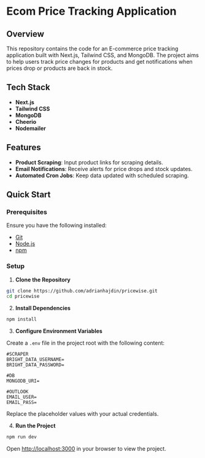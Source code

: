 # Ecom Price Tracking Application

## Overview

This repository contains the code for an E-commerce price tracking application built with Next.js, Tailwind CSS, and MongoDB. The project aims to help users track price changes for products and get notifications when prices drop or products are back in stock.

## Tech Stack

- **Next.js**
- **Tailwind CSS**
- **MongoDB**
- **Cheerio**
- **Nodemailer**

## Features

- **Product Scraping**: Input product links for scraping details.
- **Email Notifications**: Receive alerts for price drops and stock updates.
- **Automated Cron Jobs**: Keep data updated with scheduled scraping.

## Quick Start

### Prerequisites

Ensure you have the following installed:

- [Git](https://git-scm.com/)
- [Node.js](https://nodejs.org/en)
- [npm](https://www.npmjs.com/)

### Setup

1. **Clone the Repository**

```bash
git clone https://github.com/adrianhajdin/pricewise.git
cd pricewise
```

2. **Install Dependencies**

```bash
npm install
```

3. **Configure Environment Variables**

Create a `.env` file in the project root with the following content:

```env
#SCRAPER
BRIGHT_DATA_USERNAME=
BRIGHT_DATA_PASSWORD=

#DB
MONGODB_URI=

#OUTLOOK
EMAIL_USER=
EMAIL_PASS=
```

Replace the placeholder values with your actual credentials.

4. **Run the Project**

```bash
npm run dev
```

Open [http://localhost:3000](http://localhost:3000) in your browser to view the project.
